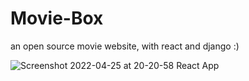 # Movie-Box
an open source movie website, with react and django :)

![Screenshot 2022-04-25 at 20-20-58 React App](https://user-images.githubusercontent.com/93007857/165128193-81a10406-1936-44ba-adca-a267f9b98260.png)

